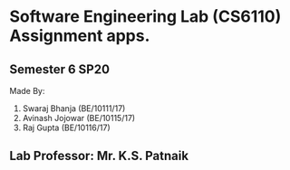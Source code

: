 # Software Engineering Lab (CS6110) Assignment apps.
## Semester 6 SP20

Made By:
1. Swaraj Bhanja (BE/10111/17)
2. Avinash Jojowar (BE/10115/17)
3. Raj Gupta (BE/10116/17)

## Lab Professor: Mr. K.S. Patnaik